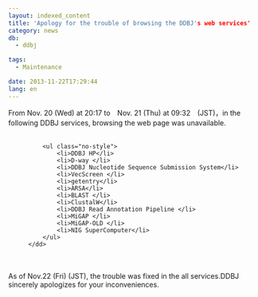 ```yaml
---
layout: indexed_content
title: 'Apology for the trouble of browsing the DDBJ's web services'
category: news
db:
  - ddbj

tags:
  - Maintenance

date: 2013-11-22T17:29:44
lang: en
---
```


<p>From Nov. 20 (Wed) at 20:17 to　Nov. 21 (Thu) at 09:32　(JST)，in the following DDBJ services, browsing the web page was unavailable.　<br><br></p>

<dl>
    <dd>

        <ul class="no-style">
            <li>DDBJ HP</li>
            <li>D-way </li>
            <li>DDBJ Nucleotide Sequence Submission System</li>
            <li>VecScreen </li>
            <li>getentry</li>
            <li>ARSA</li>
            <li>BLAST </li>
            <li>ClustalW</li>
            <li>DDBJ Read Annotation Pipeline </li>
            <li>MiGAP </li>
            <li>MiGAP-OLD </li>
            <li>NIG SuperComputer</li>
        </ul>
    </dd>
</dl><br><br>As of Nov.22 (Fri) (JST), the trouble was fixed in the all services.DDBJ sincerely apologizes for your inconveniences.
